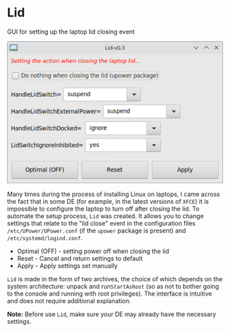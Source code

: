 # Lid
GUI for setting up the laptop lid closing event  
  
![](https://github.com/AKotov-dev/Lid/blob/main/ScreenShot2.png)  
  
Many times during the process of installing Linux on laptops, I came across the fact that in some DE (for example, in the latest versions of `XFCE`) it is impossible to configure the laptop to turn off after closing the lid. To automate the setup process, `Lid` was created. It allows you to change settings that relate to the "lid close" event in the configuration files `/etc/UPower/UPower.conf` (if the `upower` package is present) and `/etc/systemd/logind.conf`.

+ Optimal (OFF) - setting power off when closing the lid
+ Reset - Cancel and return settings to default
+ Apply - Apply settings set manually

`Lid` is made in the form of two archives, the choice of which depends on the system architecture: unpack and run`StartAsRoot` (so as not to bother going to the console and running with root privileges). The interface is intuitive and does not require additional explanation.

**Note:** Before use `Lid`, make sure your DE may already have the necessary settings.
